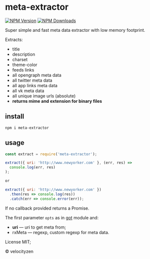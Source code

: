 # meta-extractor

[![NPM Version](https://img.shields.io/npm/v/meta-extractor.svg?style=flat-square)](https://www.npmjs.com/package/meta-extractor)
[![NPM Downloads](https://img.shields.io/npm/dt/meta-extractor.svg?style=flat-square)](https://www.npmjs.com/package/meta-extractor)

Super simple and fast meta data extractor with low memory footprint.

Extracts:
* title
* description
* charset
* theme-color
* feeds links
* all opengraph meta data
* all twitter meta data
* all app links meta data
* all vk meta data
* all unique image urls (absolute)
* __returns mime and extension for binary files__

## install

`npm i meta-extractor`

## usage

```js
const extract = require('meta-extractor');

extract({ uri: 'http://www.newyorker.com' }, (err, res) =>
  console.log(err, res)
);

or

extract({ uri: 'http://www.newyorker.com' })
  .then(res => console.log(res))
  .catch(err => console.error(err));
```

If no callback provided returns a Promise.

The first parameter `opts` as in [got](https://github.com/sindresorhus/got) module and:

* **uri** — uri to get meta from;
* rxMeta — regexp, custom regexp for meta data.


License MIT;

© velocityzen
